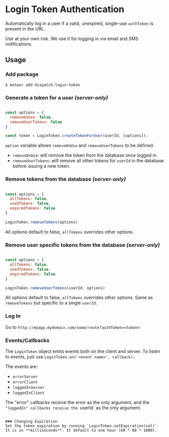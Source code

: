 Login Token Authentication
==========================

Automatically log in a user if a valid, unexpired, single-use `authToken` is present in the URL.

Use at your own risk. We use it for logging in via email and SMS notifications.

## Usage

### Add package
```
$ meteor add dispatch:login-token
```

### Generate a token for a user *(server-only)*
```js

const options = {
  removeOnUse: false,
  removeUserTokens: false
}

const token = LoginToken.createTokenForUser(userId, [options]);
```

`option` variable allows `removeOnUse` and `removeUserTokens` to be defined.
 - `removeOnUse`: will remove the token from the database once logged in.
 - `removeUserTokens`: will remove all other tokens for `userId` in the database before issuing a new token.

### Remove tokens from the database *(server-only)*
```js

const options = {
  allTokens: false,
  usedTokens: false,
  expiredTokens: false
}

LoginToken.removeTokens(options)

```

All options default to false, `allTokens` overrides other options.

### Remove user specific tokens from the database *(server-only)*
```js

const options = {
  allTokens: false,
  usedTokens: false,
  expiredTokens: false
}

LoginToken.removeUserTokens(userId, options)

```

All options default to false, `allTokens` overrides other options. Same as `removeTokens` but specific
to a single `userId`.

### Log In
Go to `http://myapp.mydomain.com/some/route?authToken=<token>`

### Events/Callbacks
The `LoginToken` object emits events both on the client and server. To listen to events, just use `LoginToken.on('<event name>', callback);`

The events are:

* `errorServer`
* `errorClient`
* `loggedInServer`
* `loggedInClient`

The "error" callbacks receive the error as the only argument, and the `"loggedIn" callbacks receive the `userId` as the only argument.
```

### Changing Expiration
Set the token expiration by running `LoginToken.setExpiration(val)`. It is in **milliseconds**. It default to one hour (60 * 60 * 1000).
